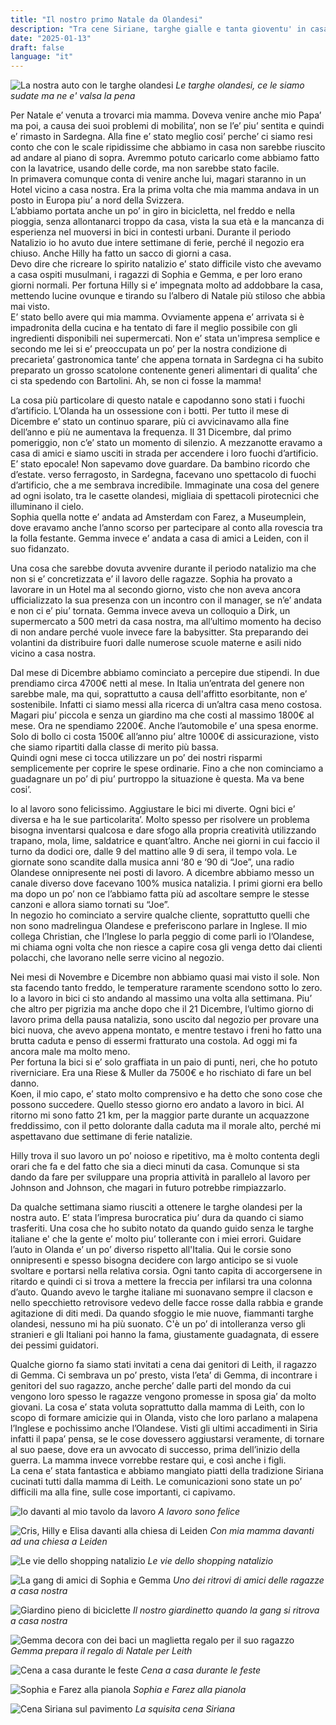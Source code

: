 ```yaml
---
title: "Il nostro primo Natale da Olandesi"
description: "Tra cene Siriane, targhe gialle e tanta gioventu' in casa nostra"
date: "2025-01-13"
draft: false
language: "it"
---
```


![La nostra auto con le targhe olandesi](../../../../assets/images/post-40/pic-1.jpg)
_Le targhe olandesi, ce le siamo sudate ma ne e' valsa la pena_

Per Natale e’ venuta a trovarci mia mamma. Doveva venire anche mio Papa’ ma poi, a causa dei suoi problemi di mobilita’, non se l’e’ piu’ sentita e quindi e’ rimasto in Sardegna. Alla fine e’ stato meglio cosi’ perche’ ci siamo resi conto che con le scale ripidissime che abbiamo in casa non sarebbe riuscito ad andare al piano di sopra. Avremmo potuto caricarlo come abbiamo fatto con la lavatrice, usando delle corde, ma non sarebbe stato facile.\
In primavera comunque conta di venire anche lui, magari staranno in un Hotel vicino a casa nostra.
Era la prima volta che mia mamma andava in un posto in Europa piu’ a nord della Svizzera.\
L’abbiamo portata anche un po’ in giro in bicicletta, nel freddo e nella pioggia, senza allontanarci troppo da casa, vista la sua età e la mancanza di esperienza nel muoversi in bici in contesti urbani.
Durante il periodo Natalizio io ho avuto due intere settimane di ferie, perché il negozio era chiuso. Anche Hilly ha fatto un sacco di giorni a casa.\
Devo dire che ricreare lo spirito natalizio e’ stato difficile visto che avevamo a casa ospiti musulmani, i ragazzi di Sophia e Gemma, e per loro erano giorni normali. Per fortuna Hilly si e’ impegnata molto ad addobbare la casa, mettendo lucine ovunque e tirando su l’albero di Natale più stiloso che abbia mai visto.\
E’ stato bello avere qui mia mamma. Ovviamente appena e’ arrivata si è impadronita della cucina e ha tentato di fare il meglio possibile con gli ingredienti disponibili nei supermercati. Non e’ stata un'impresa semplice e secondo me lei si e’ preoccupata un po’ per la nostra condizione di precarieta’ gastronomica tante’ che appena tornata in Sardegna ci ha subito preparato un grosso scatolone contenente generi alimentari di qualita’ che ci sta spedendo con Bartolini. Ah, se non ci fosse la mamma!

La cosa più particolare di questo natale e capodanno sono stati i fuochi d’artificio. L’Olanda ha un ossessione con i botti. Per tutto il mese di Dicembre e’ stato un continuo sparare, più ci avvicinavamo alla fine dell’anno e più ne aumentava la frequenza. Il 31 Dicembre, dal primo pomeriggio, non c’e’ stato un momento di silenzio. A mezzanotte eravamo a casa di amici e siamo usciti in strada per accendere i loro fuochi d’artificio. E’ stato epocale! Non sapevamo dove guardare. Da bambino ricordo che d’estate. verso ferragosto, in Sardegna, facevano uno spettacolo di fuochi d’artificio, che a me sembrava incredibile. Immaginate una cosa del genere ad ogni isolato, tra le casette olandesi, migliaia di spettacoli pirotecnici che illuminano il cielo.\
Sophia quella notte e’ andata ad Amsterdam con Farez, a Museumplein, dove eravamo anche l’anno scorso per partecipare al conto alla rovescia tra la folla festante. Gemma invece e’ andata a casa di amici a Leiden, con il suo fidanzato.

Una cosa che sarebbe dovuta avvenire durante il periodo natalizio ma che non si e’ concretizzata e’ il lavoro delle ragazze. Sophia ha provato a lavorare in un Hotel ma al secondo giorno, visto che non aveva ancora ufficializzato la sua presenza con un incontro con il manager, se n’e’ andata e non ci e’ piu’ tornata. Gemma invece aveva un colloquio a Dirk, un supermercato a 500 metri da casa nostra, ma all’ultimo momento ha deciso di non andare perché vuole invece fare la babysitter. Sta preparando dei volantini da distribuire fuori dalle numerose scuole materne e asili nido vicino a casa nostra.

Dal mese di Dicembre abbiamo cominciato a percepire due stipendi. In due prendiamo circa 4700€ netti al mese. In Italia un’entrata del genere non sarebbe male, ma qui, soprattutto a causa dell'affitto esorbitante, non e’ sostenibile. Infatti ci siamo messi alla ricerca di un’altra casa meno costosa. Magari piu’ piccola e senza un giardino ma che costi al massimo 1800€ al mese. Ora ne spendiamo 2200€.
Anche l’automobile e’ una spesa enorme. Solo di bollo ci costa 1500€ all’anno piu’ altre 1000€ di assicurazione, visto che siamo ripartiti dalla classe di merito più bassa.\
Quindi ogni mese ci tocca utilizzare un po’ dei nostri risparmi semplicemente per coprire le spese ordinarie. Fino a che non cominciamo a guadagnare un po’ di piu’ purtroppo la situazione è questa. Ma va bene cosi’.

Io al lavoro sono felicissimo. Aggiustare le bici mi diverte. Ogni bici e’ diversa e ha le sue particolarita’. Molto spesso per risolvere un problema bisogna inventarsi qualcosa e dare sfogo alla propria creatività utilizzando trapano, mola, lime, saldatrice e quant’altro. Anche nei giorni in cui faccio il turno da dodici ore, dalle 9 del mattino alle 9 di sera, il tempo vola. Le giornate sono scandite dalla musica anni ‘80 e ‘90 di “Joe”, una radio Olandese onnipresente nei posti di lavoro. A dicembre abbiamo messo un canale diverso dove facevano 100% musica natalizia. I primi giorni era bello ma dopo un po’ non ce l’abbiamo fatta più ad ascoltare sempre le stesse canzoni e allora siamo tornati su “Joe”.\
In negozio ho cominciato a servire qualche cliente, soprattutto quelli che non sono madrelingua Olandese e preferiscono parlare in Inglese. Il mio collega Christian, che l’Inglese lo parla peggio di come parli io l’Olandese, mi chiama ogni volta che non riesce a capire cosa gli venga detto dai clienti polacchi, che lavorano nelle serre vicino al negozio.

Nei mesi di Novembre e Dicembre non abbiamo quasi mai visto il sole. Non sta facendo tanto freddo, le temperature raramente scendono sotto lo zero. Io a lavoro in bici ci sto andando al massimo una volta alla settimana. Piu’ che altro per pigrizia ma anche dopo che il 21 Dicembre, l’ultimo giorno di lavoro prima della pausa natalizia, sono uscito dal negozio per provare una bici nuova, che avevo appena montato, e mentre testavo i freni ho fatto una brutta caduta e penso di essermi fratturato una costola. Ad oggi mi fa ancora male ma molto meno.\
Per fortuna la bici si e’ solo graffiata in un paio di punti, neri, che ho potuto riverniciare. Era una Riese & Muller da 7500€ e ho rischiato di fare un bel danno.\
Koen, il mio capo, e’ stato molto comprensivo e ha detto che sono cose che possono succedere.
Quello stesso giorno ero andato a lavoro in bici. Al ritorno mi sono fatto 21 km, per la maggior parte durante un acquazzone freddissimo, con il petto dolorante dalla caduta ma il morale alto, perché mi aspettavano due settimane di ferie natalizie.

Hilly trova il suo lavoro un po’ noioso e ripetitivo, ma è molto contenta degli orari che fa e del fatto che sia a dieci minuti da casa. Comunque si sta dando da fare per sviluppare una propria attività in parallelo al lavoro per Johnson and Johnson, che magari in futuro potrebbe rimpiazzarlo.

Da qualche settimana siamo riusciti a ottenere le targhe olandesi per la nostra auto. E’ stata l’impresa burocratica piu’ dura da quando ci siamo trasferiti. Una cosa che ho subito notato da quando guido senza le targhe italiane e' che la gente e’ molto piu’ tollerante con i miei errori. Guidare l’auto in Olanda e’ un po’ diverso rispetto all'Italia. Qui le corsie sono onnipresenti e spesso bisogna decidere con largo anticipo se si vuole svoltare e portarsi nella relativa corsia. Ogni tanto capita di accorgersene in ritardo e quindi ci si trova a mettere la freccia per infilarsi tra una colonna d’auto. Quando avevo le targhe italiane mi suonavano sempre il clacson e nello specchietto retrovisore vedevo delle facce rosse dalla rabbia e grande agitazione di diti medi. Da quando sfoggio le mie nuove, fiammanti targhe olandesi, nessuno mi ha più suonato. C'è un po’ di intolleranza verso gli stranieri e gli Italiani poi hanno la fama, giustamente guadagnata, di essere dei pessimi guidatori.

Qualche giorno fa siamo stati invitati a cena dai genitori di Leith, il ragazzo di Gemma. Ci sembrava un po’ presto, vista l’eta’ di Gemma, di incontrare i genitori del suo ragazzo, anche perche’ dalle parti del mondo da cui vengono loro spesso le ragazze vengono promesse in sposa gia’ da molto giovani. La cosa e’ stata voluta soprattutto dalla mamma di Leith, con lo scopo di formare amicizie qui in Olanda, visto che loro parlano a malapena l’Inglese e pochissimo anche l’Olandese. Visti gli ultimi accadimenti in Siria infatti il papa’ pensa, se le cose dovessero aggiustarsi veramente, di tornare al suo paese, dove era un avvocato di successo, prima dell’inizio della guerra. La mamma invece vorrebbe restare qui, e così anche i figli.\
La cena e’ stata fantastica e abbiamo mangiato piatti della tradizione Siriana cucinati tutti dalla mamma di Leith. Le comunicazioni sono state un po’ difficili ma alla fine, sulle cose importanti, ci capivamo.

![Io davanti al mio tavolo da lavoro](../../../../assets/images/post-40/pic-2.jpg)
_A lavoro sono felice_

![Cris, Hilly e Elisa davanti alla chiesa di Leiden](../../../../assets/images/post-40/pic-3.jpg)
_Con mia mamma davanti ad una chiesa a Leiden_

![Le vie dello shopping natalizio](../../../../assets/images/post-40/pic-4.jpg)
_Le vie dello shopping natalizio_

![La gang di amici di Sophia e Gemma](../../../../assets/images/post-40/pic-5.jpg)
_Uno dei ritrovi di amici delle ragazze a casa nostra_

![Giardino pieno di biciclette](../../../../assets/images/post-40/pic-6.jpg)
_Il nostro giardinetto quando la gang si ritrova a casa nostra_

![Gemma decora con dei baci un maglietta regalo per il suo ragazzo](../../../../assets/images/post-40/pic-7.jpg)
_Gemma prepara il regalo di Natale per Leith_

![Cena a casa durante le feste](../../../../assets/images/post-40/pic-8.jpg)
_Cena a casa durante le feste_

![Sophia e Farez alla pianola](../../../../assets/images/post-40/pic-9.jpg)
_Sophia e Farez alla pianola_

![Cena Siriana sul pavimento](../../../../assets/images/post-40/pic-10.jpg)
_La squisita cena Siriana_
